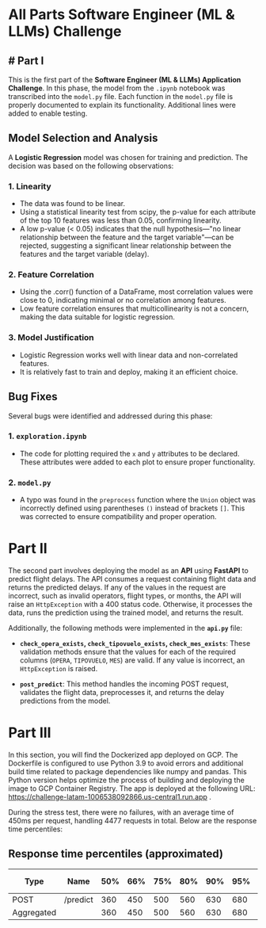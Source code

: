 # All Parts Software Engineer (ML & LLMs) Challenge

## # Part I

This is the first part of the **Software Engineer (ML & LLMs) Application Challenge**. In this phase, the model from the `.ipynb` notebook was transcribed into the `model.py` file. Each function in the `model.py` file is properly documented to explain its functionality. Additional lines were added to enable testing.

## Model Selection and Analysis

A **Logistic Regression** model was chosen for training and prediction. The decision was based on the following observations:

### 1. Linearity
- The data was found to be linear.
- Using a statistical linearity test from scipy, the p-value for each attribute of the top 10 features was less than 0.05, confirming linearity.
- A low p-value (< 0.05) indicates that the null hypothesis—"no linear relationship between the feature and the target variable"—can be rejected, suggesting a significant linear relationship between the features and the target variable (delay).

### 2. Feature Correlation
- Using the .corr() function of a DataFrame, most correlation values were close to 0, indicating minimal or no correlation among features.
- Low feature correlation ensures that multicollinearity is not a concern, making the data suitable for logistic regression.

### 3. Model Justification
- Logistic Regression works well with linear data and non-correlated features.
- It is relatively fast to train and deploy, making it an efficient choice.

## Bug Fixes

Several bugs were identified and addressed during this phase:

### 1. `exploration.ipynb`
- The code for plotting required the `x` and `y` attributes to be declared. These attributes were added to each plot to ensure proper functionality.

### 2. `model.py`
- A typo was found in the `preprocess` function where the `Union` object was incorrectly defined using parentheses `()` instead of brackets `[]`. This was corrected to ensure compatibility and proper operation.

# Part II

The second part involves deploying the model as an **API** using **FastAPI** to predict flight delays. The API consumes a request containing flight data and returns the predicted delays. If any of the values in the request are incorrect, such as invalid operators, flight types, or months, the API will raise an `HttpException` with a 400 status code. Otherwise, it processes the data, runs the prediction using the trained model, and returns the result.

Additionally, the following methods were implemented in the **`api.py`** file:

- **`check_opera_exists`, `check_tipovuelo_exists`, `check_mes_exists`**: These validation methods ensure that the values for each of the required columns (`OPERA`, `TIPOVUELO`, `MES`) are valid. If any value is incorrect, an `HttpException` is raised.

- **`post_predict`**: This method handles the incoming POST request, validates the flight data, preprocesses it, and returns the delay predictions from the model.

# Part III

In this section, you will find the Dockerized app deployed on GCP. The Dockerfile is configured to use Python 3.9 to avoid errors and additional build time related to package dependencies like numpy and pandas. This Python version helps optimize the process of building and deploying the image to GCP Container Registry. The app is deployed at the following URL: https://challenge-latam-1006538092866.us-central1.run.app .

During the stress test, there were no failures, with an average time of 450ms per request, handling 4477 requests in total. Below are the response time percentiles:


## Response time percentiles (approximated)

| Type      | Name      | 50% | 66% | 75% | 80% | 90% | 95% | 98% | 99% | 99.9% | 99.99% | 100% | # reqs |
|-----------|-----------|-----|-----|-----|-----|-----|-----|-----|-----|-------|--------|------|--------|
| POST      | /predict  | 360 | 450 | 500 | 560 | 630 | 680 | 740 | 760 | 800   | 900    | 900  | 4477   |
| Aggregated|           | 360 | 450 | 500 | 560 | 630 | 680 | 740 | 760 | 800   | 900    | 900  | 4477   |
